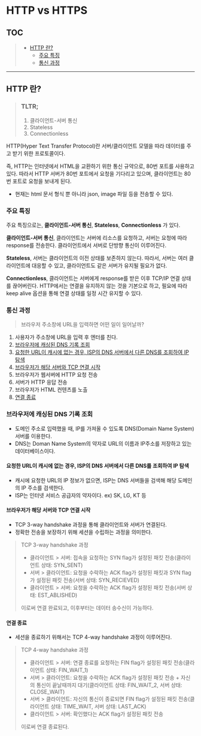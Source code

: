 # HTTP vs HTTPS

## TOC

> - [HTTP 란?](#http-란)
>   - [주요 특징](#주요-특징)
>   - [통신 과정](#통신-과정)

---

## HTTP 란?

> ### TLTR;
>
> 1. 클라이언트-서버 통신
> 2. Stateless
> 3. Connectionless

HTTP(Hyper Text Transfer Protocol)란 서버/클라이언트 모델을 따라 데이터를 주고 받기 위한 프로토콜이다.

즉, HTTP는 인터넷에서 HTML을 교환하기 위한 통신 규약으로, 80번 포트를 사용하고 있다. 따라서 HTTP 서버가 80번 포트에서 요청을 기다리고 있으며, 클라이언트는 80번 포트로 요청을 보내게 된다.

- 현재는 html 문서 형식 뿐 아니라 json, image 파일 등을 전송할 수 있다.

### 주요 특징

주요 특징으로는, **클라이언트-서버 통신**, **Stateless**, **Connectionless** 가 있다.

**클라이언트-서버 통신**, 클라이언트는 서버에 리소스를 요청하고, 서버는 요청에 따라 response를 전송한다. 클라이언트에서 서버로 단방향 통신이 이루어진다.

**Stateless**, 서버는 클라이언트의 이전 상태를 보존하지 않는다. 따라서, 서버는 여러 클라이언트에 대응할 수 있고, 클라이언트도 같은 서버가 유지될 필요가 없다.

**Connectionless**, 클라이언트는 서버에게 response를 받은 이후 TCP/IP 연결 상태를 끊어버린다. HTTP에서는 연결을 유지하지 않는 것을 기본으로 하고, 필요에 따라 keep alive 옵션을 통해 연결 상태를 일정 시간 유지할 수 있다.

### 통신 과정

> 브라우저 주소창에 URL을 입력하면 어떤 일이 일어날까?

1.  사용자가 주소창에 URL을 입력 후 엔터를 친다.
2.  [브라우저에 캐싱된 DNS 기록 조회](#브라우저에-캐싱된-dns-기록-조회)
3.  [요청한 URL이 캐시에 없는 경우, ISP의 DNS 서버에서 다른 DNS를 조회하여 IP 탐색](#요청한-url이-캐시에-없는-경우-isp의-dns-서버에서-다른-dns를-조회하여-ip-탐색)
4.  [브라우저가 해당 서버와 TCP 연결 시작](#브라우저가-해당-서버와-tcp-연결-시작)
5.  브라우저가 웹서버에 HTTP 요청 전송
6.  서버가 HTTP 응답 전송
7.  브라우저가 HTML 컨텐츠를 노출
8.  [연결 종료](#연결-종료)

### 브라우저에 캐싱된 DNS 기록 조회

- 도메인 주소로 입력했을 때, IP를 가져올 수 있도록 DNS(Domain Name System) 서버를 이용한다.
- DNS는 Doman Name System의 약자로 URL의 이름과 IP주소를 저장하고 있는 데이터베이스이다.

#### 요청한 URL이 캐시에 없는 경우, ISP의 DNS 서버에서 다른 DNS를 조회하여 IP 탐색

- 캐시에 요청한 URL의 IP 정보가 없으면, ISP는 DNS 서버들을 검색해 해당 도메인의 IP 주소를 검색한다.
- ISP는 인터넷 서비스 공급자의 약자이다. ex) SK, LG, KT 등

#### 브라우저가 해당 서버와 TCP 연결 시작

- TCP 3-way handshake 과정을 통해 클라이언트와 서버가 연결된다.
- 정확한 전송을 보장하기 위해 세션을 수립하는 과정을 의미한다.

> TCP 3-way handshake 과정
>
> - 클라이언트 > 서버: 접속을 요청하는 SYN flag가 설정된 패킷 전송(클라이언트 상태: SYN_SENT)
> - 서버 > 클라이언트: 요청을 수락하는 ACK flag가 설정된 패킷과 SYN flag가 설정된 패킷 전송(서버 상태: SYN_RECIEVED)
> - 클라이언트 > 서버: 요청을 수락하는 ACK flag가 설정된 패킷 전송(서버 상태: EST_ABLISHED)
>
> 이로써 연결 완료되고, 이후부터는 데이터 송수신이 가능하다.

#### 연결 종료

- 세션을 종료하기 위해서는 TCP 4-way handshake 과정이 이루어진다.

> TCP 4-way handshake 과정
>
> - 클라이언트 > 서버: 연결 종료를 요청하는 FIN flag가 설정된 패킷 전송(클라이언트 상태: FIN_WAIT_1)
> - 서버 > 클라이언트: 요청을 수락하는 ACK flag가 설정된 패킷 전송 + 자신의 통신이 끝날때까지 대기(클라이언트 상태: FIN_WAIT_2, 서버 상태: CLOSE_WAIT)
> - 서버 > 클라이언트: 자신의 통신이 종료되면 FIN flag가 설정된 패킷 전송(클라이언트 상태: TIME_WAIT, 서버 상태: LAST_ACK)
> - 클라이언트 > 서버: 확인했다는 ACK flag가 설정된 패킷 전송
>
> 이로써 연결 종료된다.
